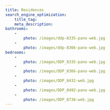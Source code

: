 ```yaml
---
title: Residences
search_engine_optimization:
    title_tag:
    meta_description:
bathrooms:
    -
        photo: /images/ddp-8335-pano-web.jpg
    -
        photo: /images/ddp-8366-pano-web.jpg
bedrooms:
    -
        photo: /images/DDP_8335-pano-web.jpg
    -
        photo: /images/DDP_8366-pano-web.jpg
    -
        photo: /images/DDP_8432-web.jpg
    -
        photo: /images/DDP_8492-pano-web.jpg
    -
        photo: /images/DDP_8738-web.jpg
---
```


